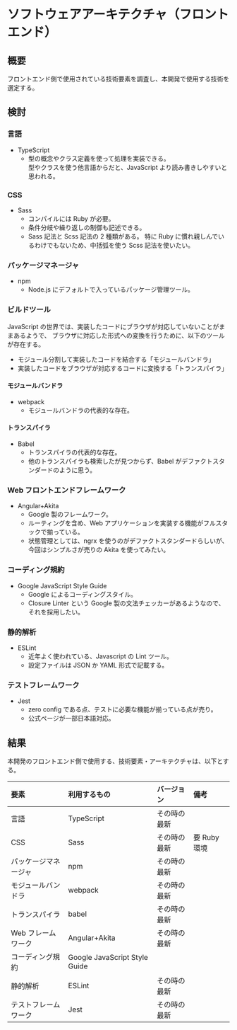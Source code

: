# ソフトウェアアーキテクチャ（フロントエンド）

## 概要

フロントエンド側で使用されている技術要素を調査し、本開発で使用する技術を選定する。

## 検討

### 言語

- TypeScript
  - 型の概念やクラス定義を使って処理を実装できる。  
    型やクラスを使う他言語からだと、JavaScript より読み書きしやすいと思われる。

### CSS

- Sass
  - コンパイルには Ruby が必要。
  - 条件分岐や繰り返しの制御も記述できる。
  - Sass 記法と Scss 記法の 2 種類がある。
    特に Ruby に慣れ親しんでいるわけでもないため、中括弧を使う Scss 記法を使いたい。

### パッケージマネージャ

- npm
  - Node.js にデフォルトで入っているパッケージ管理ツール。

### ビルドツール

JavaScript の世界では、実装したコードにブラウザが対応していないことがままあるようで、
ブラウザに対応した形式への変換を行うために、以下のツールが存在する。

- モジュール分割して実装したコードを結合する「モジュールバンドラ」
- 実装したコードをブラウザが対応するコードに変換する「トランスパイラ」

#### モジュールバンドラ

- webpack
  - モジュールバンドラの代表的な存在。

#### トランスパイラ

- Babel
  - トランスパイラの代表的な存在。
  - 他のトランスパイラも検索したが見つからず、Babel がデファクトスタンダードのように思う。

### Web フロントエンドフレームワーク

- Angular+Akita
  - Google 製のフレームワーク。
  - ルーティングを含め、Web アプリケーションを実装する機能がフルスタックで揃っている。
  - 状態管理としては、ngrx を使うのがデファクトスタンダードらしいが、
    今回はシンプルさが売りの Akita を使ってみたい。

### コーディング規約

- Google JavaScript Style Guide
  - Google によるコーディングスタイル。
  - Closure Linter という Google 製の文法チェッカーがあるようなので、それを採用したい。

### 静的解析

- ESLint
  - 近年よく使われている、Javascript の Lint ツール。
  - 設定ファイルは JSON か YAML 形式で記載する。

### テストフレームワーク

- Jest
  - zero config である点、テストに必要な機能が揃っている点が売り。
  - 公式ページが一部日本語対応。

## 結果

本開発のフロントエンド側で使用する、技術要素・アーキテクチャは、以下とする。

| 要素                 | 利用するもの                  | バージョン   | 備考         |
| :------------------- | :---------------------------- | :----------- | :----------- |
| 言語                 | TypeScript                    | その時の最新 |              |
| CSS                  | Sass                          | その時の最新 | 要 Ruby 環境 |
| パッケージマネージャ | npm                           | その時の最新 |              |
| モジュールバンドラ   | webpack                       | その時の最新 |              |
| トランスパイラ       | babel                         | その時の最新 |              |
| Web フレームワーク   | Angular+Akita                 | その時の最新 |              |
| コーディング規約     | Google JavaScript Style Guide |              |
| 静的解析             | ESLint                        | その時の最新 |              |
| テストフレームワーク | Jest                          | その時の最新 |              |
